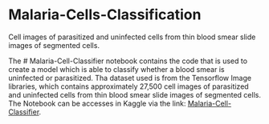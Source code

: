 # Malaria-Cells-Classification
Cell images of parasitized and uninfected cells from thin blood smear slide images of segmented cells.

The # Malaria-Cell-Classifier notebook contains the code that is used to create a model which is able to classify whether a blood smear is uninfected or parasitized.
Tha dataset used is from the Tensorflow Image libraries, which contains approximately 27,500 cell images of parasitized and uninfected cells from thin blood smear slide images of segmented cells.
The Notebook can be accesses in Kaggle via the link: [Malaria-Cell-Classifier](https://www.kaggle.com/code/jothammasila/malaria-cell-classifier/edit). 
